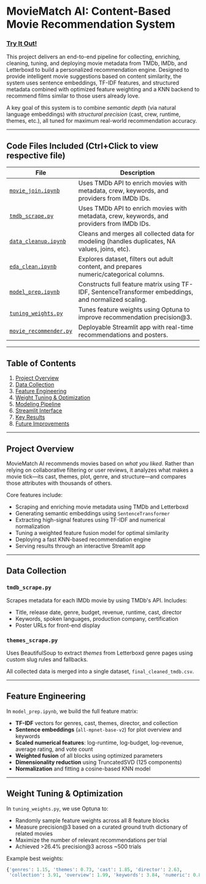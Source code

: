 # **MovieMatch AI: Content-Based Movie Recommendation System** 
### [Try It Out!](https://movie-match-ai.streamlit.app/)

This project delivers an end-to-end pipeline for collecting, enriching, cleaning, tuning, and deploying movie metadata from TMDb, IMDb, and Letterboxd to build a personalized recommendation engine. Designed to provide intelligent movie suggestions based on content similarity, the system uses sentence embeddings, TF-IDF features, and structured metadata combined with optimized feature weighting and a KNN backend to recommend films similar to those users already love.

A key goal of this system is to combine *semantic depth* (via natural language embeddings) with *structural precision* (cast, crew, runtime, themes, etc.), all tuned for maximum real-world recommendation accuracy.

---

## Code Files Included (Ctrl+Click to view respective file)

| File                              | Description                                                                                          |
| --------------------------------- | ---------------------------------------------------------------------------------------------------- |
| [`movie_join.ipynb`](https://github.com/willmizer/movie_data_analysis/blob/main/merging_imdb/movie_join.ipynb)           | Uses TMDb API to enrich movies with metadata, crew, keywords, and providers from IMDb IDs.         |
| [`tmdb_scrape.py`](https://github.com/willmizer/movie_data_analysis/blob/main/scraping/tmdb_scrape.py)           | Uses TMDb API to enrich movies with metadata, crew, keywords, and providers from IMDb IDs.         |
| [`data_cleanup.ipynb`](https://github.com/willmizer/movie_data_analysis/blob/main/clean/data_cleanup.ipynb)  | Cleans and merges all collected data for modeling (handles duplicates, NA values, joins, etc).      |
| [`eda_clean.ipynb`](https://github.com/willmizer/movie_data_analysis/blob/main/eda/eda_clean.ipynb)        | Explores dataset, filters out adult content, and prepares numeric/categorical columns.              |
| [`model_prep.ipynb`](https://github.com/willmizer/movie_data_analysis/blob/main/modeling/model_prep.ipynb)      | Constructs full feature matrix using TF-IDF, SentenceTransformer embeddings, and normalized scaling. |
| [`tuning_weights.py`](https://github.com/willmizer/movie_data_analysis/blob/main/modeling/tuning_weights.py)     | Tunes feature weights using Optuna to improve recommendation precision@3.                           |
| [`movie_recommender.py`](https://github.com/willmizer/movie_data_analysis/blob/main/movie_recommender.py) | Deployable Streamlit app with real-time recommendations and posters.                                |

---

## Table of Contents

1. [Project Overview](#project-overview)  
2. [Data Collection](#data-collection)  
3. [Feature Engineering](#feature-engineering)  
4. [Weight Tuning & Optimization](#weight-tuning--optimization)  
5. [Modeling Pipeline](#modeling-pipeline)  
6. [Streamlit Interface](#streamlit-interface)  
7. [Key Results](#key-results)  
8. [Future Improvements](#future-improvements)

---

## Project Overview

MovieMatch AI recommends movies based on *what you liked*. Rather than relying on collaborative filtering or user reviews, it analyzes what makes a movie tick—its cast, themes, plot, genre, and structure—and compares those attributes with thousands of others.

Core features include:

- Scraping and enriching movie metadata using TMDb and Letterboxd
- Generating semantic embeddings using `SentenceTransformer`
- Extracting high-signal features using TF-IDF and numerical normalization
- Tuning a weighted feature fusion model for optimal similarity
- Deploying a fast KNN-based recommendation engine
- Serving results through an interactive Streamlit app

---

## Data Collection

### `tmdb_scrape.py`  
Scrapes metadata for each IMDb movie by using TMDb's API. Includes:
- Title, release date, genre, budget, revenue, runtime, cast, director
- Keywords, spoken languages, production company, certification
- Poster URLs for front-end display

### `themes_scrape.py`  
Uses BeautifulSoup to extract *themes* from Letterboxd genre pages using custom slug rules and fallbacks.

All collected data is merged into a single dataset, `final_cleaned_tmdb.csv`.

---

## Feature Engineering

In `model_prep.ipynb`, we build the full feature matrix:
- **TF-IDF** vectors for genres, cast, themes, director, and collection
- **Sentence embeddings** (`all-mpnet-base-v2`) for plot overview and keywords
- **Scaled numerical features**: log-runtime, log-budget, log-revenue, average rating, and vote count
- **Weighted fusion** of all blocks using optimized parameters
- **Dimensionality reduction** using TruncatedSVD (125 components)
- **Normalization** and fitting a cosine-based KNN model

---

## Weight Tuning & Optimization

In `tuning_weights.py`, we use Optuna to:
- Randomly sample feature weights across all 8 feature blocks
- Measure precision@3 based on a curated ground truth dictionary of related movies
- Maximize the number of relevant recommendations per trial
- Achieved >26.4% precision@3 across ~500 trials

Example best weights:
```python
{'genres': 1.15, 'themes': 0.73, 'cast': 1.85, 'director': 2.63, 
 'collection': 3.91, 'overview': 1.99, 'keywords': 3.84, 'numeric': 0.83}
